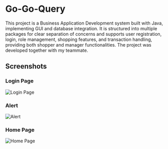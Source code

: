 # Go-Go-Query
This project is a Business Application Development system built with Java, implementing GUI and database integration. It is structured into multiple packages for clear separation of concerns and supports user registration, login, role management, shopping features, and transaction handling, providing both shopper and manager functionalities. The project was developed together with my teammate.
## Screenshots

### Login Page
![Login Page](./images/login.png)

### Alert
![Alert](./images/alert.png)

### Home Page
![Home Page](./images/home.png)

